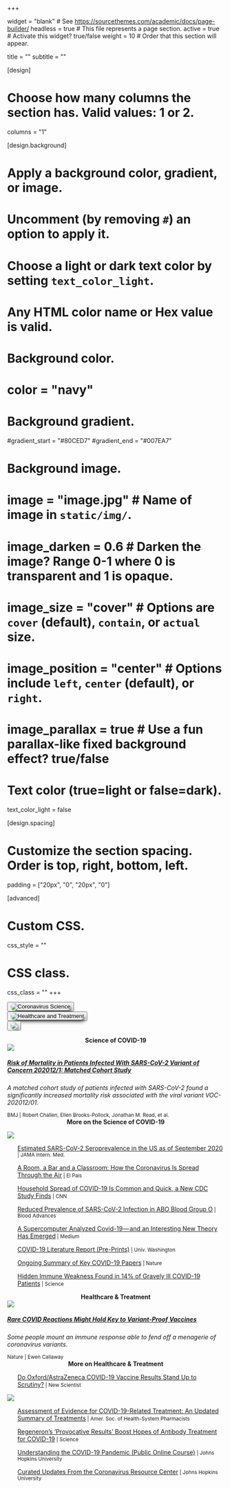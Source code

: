+++

widget = "blank"  # See https://sourcethemes.com/academic/docs/page-builder/
headless = true  # This file represents a page section.
active = true  # Activate this widget? true/false
weight = 10  # Order that this section will appear.

title = ""
subtitle = ""

[design]
  # Choose how many columns the section has. Valid values: 1 or 2.
  columns = "1"

[design.background]
  # Apply a background color, gradient, or image.
  #   Uncomment (by removing `#`) an option to apply it.
  #   Choose a light or dark text color by setting `text_color_light`.
  #   Any HTML color name or Hex value is valid.

  # Background color.
  # color = "navy"
  
  # Background gradient.
  #gradient_start = "#80CED7"
  #gradient_end = "#007EA7"
  
  # Background image.
  # image = "image.jpg"  # Name of image in `static/img/`.
  # image_darken = 0.6  # Darken the image? Range 0-1 where 0 is transparent and 1 is opaque.
  # image_size = "cover"  #  Options are `cover` (default), `contain`, or `actual` size.
  # image_position = "center"  # Options include `left`, `center` (default), or `right`.
  # image_parallax = true  # Use a fun parallax-like fixed background effect? true/false
  
  # Text color (true=light or false=dark).
  text_color_light = false

[design.spacing]
  # Customize the section spacing. Order is top, right, bottom, left.
  padding = ["20px", "0", "20px", "0"]

[advanced]
 # Custom CSS. 
 css_style = ""
 
 # CSS class.
 css_class = ""
+++

<script src="https://raw.githubusercontent.com/dickansj/MasterYourPPE/master/assets/js/newsCollapse.js"></script>

<div class="container" style="min-width: 0; min-height: 0">

  <div class="row align-items-center px-0" style="justify-content: space-evenly; min-width: 0; min-height: 0; overflow:hidden; flex-wrap:nowrap">
    <div class="col-xs-3 col-sm-3 col-md-3 col-lg-3 col-xl-3 mb-4 px-0" style="min-width: 0; min-height: 0">
      <button class="btn" type="button" style="min-width: 0" data-toggle="collapse" data-target="#science" role="button" aria-expanded="false" aria-controls="science" onclick="location.href = '#articles';">
        <img class="img-fluid" style="box-shadow: 0.4em 0.5em 0.75em -0.3em; border-radius: 1.7em" src="https://github.com/dickansj/MasterYourPPE/blob/master/assets/images/news/covid-science512-crunch.png?raw=true" alt="Coronavirus Science">
      </button>
    </div>
    <div class="col-xs-3 col-sm-3 col-md-3 col-lg-3 col-xl-3 mb-4 px-0" style="min-width: 0; min-height: 0">
      <button class="btn" type="button" style="min-width: 0" data-toggle="collapse" data-target="#healthcare" role="button" aria-expanded="false" aria-controls="healthcare" onclick="location.href = '#articles';">
        <img class="img-fluid" style="box-shadow: 0.4em 0.5em 0.75em -0.3em; border-radius: 1.7em" src="https://github.com/dickansj/MasterYourPPE/blob/master/assets/images/news/covid-healthcare512-crunch.png?raw=true" alt="Healthcare and Treatment">
      </button>
    </div>
    <div class="col-xs-3 col-sm-3 col-md-3 col-lg-3 col-xl-3 mb-4 px-0" style="min-width: 0; min-height: 0">
      <button class="btn" type="button" style="min-width: 0" onclick="window.open('https://covid19.who.int/','_blank');">
        <img class="img-fluid" style="box-shadow: 0.4em 0.5em 0.75em -0.3em; border-radius: 1.7em" src="https://github.com/dickansj/MasterYourPPE/blob/master/assets/images/news/who-dashboard512-crunch.png?raw=true alt="WHO Coronavirus Dashboard">
      </button>
    </div>
  </div>

  <p><a id="articles"></a></p>

  <div class="collapse show" id="science">
    <div class="row align-items-center justify-content-around">
      <div class="col-xs-12 col-sm-12 col-md-9 col-lg-9 col-xl-8 my-4">
        <div class="card">
          <div class="card-header lead" style="font-weight: bold; text-align: center">Science of COVID-19</div>
          <a href="https://www.bmj.com/content/372/bmj.n579" target="_blank">
            <img class="card-img-top" src="https://www.bmj.com/content/bmj/372/bmj.n579/F2.large.jpg">
          </a>
          <div class="card-body">
            <a href="https://www.bmj.com/content/372/bmj.n579" target="_blank">
              <h5 class="card-title">Risk of Mortality in Patients Infected With SARS-CoV-2 Variant of Concern 202012/1: Matched Cohort Study</h5>
            </a>
            <p class="card-text text-left" style="font-style: italic">A matched cohort study of patients infected with SARS-CoV-2 found a significantly increased mortality risk associated with the viral variant VOC-202012/01.</p>
          </div>
          <div class="card-footer">
            <small class="text-muted">BMJ | Robert Challen, Ellen Brooks-Pollock, Jonathan M. Read, et al.</small>
          </div>
        </div>
      </div>
    </div>
    <div class="row align-items-center justify-content-around">
      <div class="col-xs-12 col-sm-12 col-md-9 col-lg-9 col-xl-8">
        <div class="card">
          <div class="card-header" style="font-weight: bold; text-align: center">More on the Science of COVID-19</div>
          <div class="card-body">
            <p><a href="https://www.masteryourppe.com/#contact"><img src="https://img.shields.io/badge/contributions-welcome-brightgreen.svg?style=flat" class="mx-auto d-block"></a></p>
            <ul><a href="https://jamanetwork.com/journals/jamainternalmedicine/fullarticle/2773576" target="_blank">Estimated SARS-CoV-2 Seroprevalence in the US as of September 2020</a><small class="text-muted"> | JAMA Intern. Med.</small></ul>
            <ul><a href="https://english.elpais.com/society/2020-10-28/a-room-a-bar-and-a-class-how-the-coronavirus-is-spread-through-the-air.html" target="_blank">A Room, a Bar and a Classroom: How the Coronavirus Is Spread Through the Air</a><small class="text-muted"> | El Pais</small></ul>
            <ul><a href="https://amp.cnn.com/cnn/2020/10/30/health/household-spread-covid-19-wellness/index.html" target="_blank">Household Spread of COVID-19 Is Common and Quick, a New CDC Study Finds</a><small class="text-muted"> | CNN</small></ul>
            <ul><a href="https://ashpublications.org/bloodadvances/article/4/20/4990/463793" target="_blank">Reduced Prevalence of SARS-CoV-2 Infection in ABO Blood Group O</a><small class="text-muted"> | Blood Advances</small></ul>
            <ul><a href="https://elemental.medium.com/a-supercomputer-analyzed-covid-19-and-an-interesting-new-theory-has-emerged-31cb8eba9d63" target="_blank">A Supercomputer Analyzed Covid-19 — and an Interesting New Theory Has Emerged</a><small class="text-muted"> | Medium</small></ul>
            <ul><a href="https://depts.washington.edu/pandemicalliance/covid-19-literature-report/latest-reports/" target="_blank">COVID-19 Literature Report (Pre-Prints)</a><small class="text-muted"> | Univ. Washington</small></ul>
            <ul><a href="https://www.nature.com/articles/d41586-020-00502-w" target="_blank">Ongoing Summary of Key COVID-19 Papers</a><small class="text-muted"> | Nature</small></ul>
            <ul><a href="https://www.sciencemag.org/news/2020/09/hidden-immune-weakness-found-14-gravely-ill-covid-19-patients" target="_blank">Hidden Immune Weakness Found in 14% of Gravely Ill COVID-19 Patients</a><small class="text-muted"> | Science</small></ul>
          </div>
        </div>
      </div>     
    </div>
  </div>

  <div class="collapse" id="healthcare">
    <div class="row align-items-center justify-content-around">
      <div class="col-xs-12 col-sm-12 col-md-9 col-lg-9 col-xl-8 my-4">
        <div class="card">
          <div class="card-header lead" style="font-weight: bold; text-align: center">Healthcare & Treatment</div>
          <a href="https://www.nature.com/articles/d41586-021-00722-8" target="_blank">
            <img class="card-img-top" src="https://media.nature.com/lw800/magazine-assets/d41586-021-00722-8/d41586-021-00722-8_18979356.jpg">
          </a>
          <div class="card-body">
            <a href="https://www.nature.com/articles/d41586-021-00722-8" target="_blank">
              <h5 class="card-title">Rare COVID Reactions Might Hold Key to Variant-Proof Vaccines</h5>
            </a>
            <p class="card-text text-left" style="font-style: italic">Some people mount an immune response able to fend off a menagerie of coronavirus variants.</p>
          </div>
          <div class="card-footer">
            <small class="text-muted">Nature | Ewen Callaway</small>
          </div>
        </div>
      </div>
    </div>
    <div class="row align-items-center justify-content-around">
      <div class="col-xs-12 col-sm-12 col-md-9 col-lg-9 col-xl-8">
        <div class="card">
          <div class="card-header" style="font-weight: bold; text-align: center">More on Healthcare & Treatment</div>
          <div class="card-body">
            <ul><a href="https://www.newscientist.com/article/2261092-do-oxford-astrazeneca-covid-19-vaccine-results-stand-up-to-scrutiny/" target="_blank">Do Oxford/AstraZeneca COVID-19 Vaccine Results Stand Up to Scrutiny?</a><small class="text-muted"> | New Scientist</small></ul>
            <p><a href="https://www.masteryourppe.com/#contact"><img src="https://img.shields.io/badge/contributions-welcome-brightgreen.svg?style=flat" class="mx-auto d-block"></a></p>
            <ul><a href="https://www.ashp.org/-/media/8CA43C674C6D4335B6A19852843C4052.ashx" target="_blank">Assessment of Evidence for COVID-19-Related Treatment: An Updated Summary of Treatments</a><small class="text-muted"> | Amer. Soc. of Health-System Pharmacists</small></ul>            
            <ul><a href="https://www.sciencemag.org/news/2020/09/provocative-results-boost-hopes-antibody-treatment-covid-19" target="_blank">Regeneron’s ‘Provocative Results’ Boost Hopes of Antibody Treatment for COVID-19</a><small class="text-muted"> | Science</small></ul>
            <ul><a href="https://coronavirus.jhu.edu/covid-19-basics/understanding-covid-19" target="_blank">Understanding the COVID-19 Pandemic (Public Online Course)</a><small class="text-muted"> | Johns Hopkins University</small></ul>
            <ul><a href="https://coronavirus.jhu.edu/news" target="_blank">Curated Updates From the Coronavirus Resource Center</a><small class="text-muted"> | Johns Hopkins University</small></ul>
          </div>
        </div>
      </div>     
    </div>
  </div>
  
</div>
